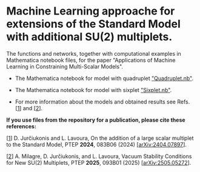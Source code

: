 # Machine Learning approache for extensions of the Standard Model with additional SU(2) multiplets.

The functions and networks, together with computational examples in Mathematica notebook files, for the paper "Applications of Machine Learning in Constraining Multi-Scalar Models".

- The Mathematica notebook for model with quadruplet ["Quadruplet.nb"](https://github.com/jurciukonis/ML-for-multiples/blob/main/Quadruplet.nb).

- The Mathematica notebook for model with sixplet ["Sixplet.nb"](https://github.com/jurciukonis/ML-for-multiples/blob/main/Sixplet.nb).

- For more information about the models and obtained results see Refs. [[1](https://arxiv.org/abs/2404.07897)] and [[2](https://arxiv.org/abs/2505.05272)].

**If you use files from the repository for a publication, please cite these references:**

[[1](https://arxiv.org/abs/2404.07897)] D. Jurčiukonis and L. Lavoura, On the addition of a large scalar multiplet to the Standard Model, PTEP **2024**, 083B06 (2024) [[arXiv:2404.07897](https://arxiv.org/abs/2404.07897)].

[[2](https://arxiv.org/abs/2505.05272)] A. Milagre, D. Jurčiukonis, and L. Lavoura, Vacuum Stability Conditions for New SU(2) Multiplets, PTEP **2025**, 093B01 (2025) [[arXiv:2505.05272](https://arxiv.org/abs/2505.05272)].
